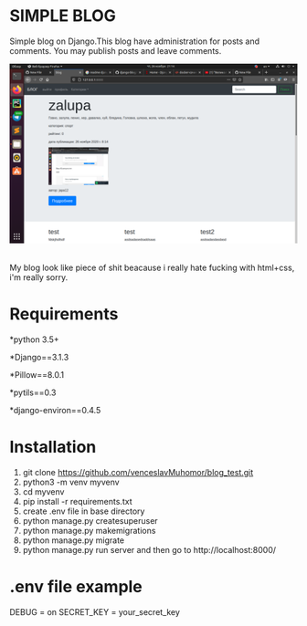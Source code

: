 <h1>SIMPLE BLOG</h1>

Simple blog on Django.This blog have administration for posts and comments. You may publish posts and leave  comments.


![alt text](https://github.com/venceslavMuhomor/pictures/blob/main/%D0%A1%D0%BD%D0%B8%D0%BC%D0%BE%D0%BA%20%D1%8D%D0%BA%D1%80%D0%B0%D0%BD%D0%B0%20%D0%BE%D1%82%202020-11-26%2021-14-00.png "КартинОчка")

<br>
My blog look like piece of shit beacause i really hate fucking with html+css, i'm really sorry.

<h1>Requirements</h1>

*python 3.5+

*Django==3.1.3

*Pillow==8.0.1

*pytils==0.3

*django-environ==0.4.5

<h1>Installation</h1>

1. git clone https://github.com/venceslavMuhomor/blog_test.git
2. python3 -m venv myvenv
3. cd myvenv
4. pip install -r requirements.txt 
5. create .env file in base directory
5. python manage.py createsuperuser 
6. python manage.py makemigrations 
7. python manage.py migrate 
8. python manage.py run server and then go to http://localhost:8000/

<h1>.env file example</h1>
DEBUG = on
SECRET_KEY = your_secret_key